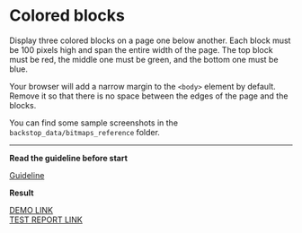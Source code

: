 # Colored blocks

Display three colored blocks on a page one below another. Each block 
must be 100 pixels high and span the entire width of the page.
The top block must be red, the middle one must be green, and the bottom one
must be blue.

Your browser will add a narrow margin to the `<body>` element by default. Remove 
it so that there is no space between the edges of the page and the blocks.

You can find some sample screenshots in the `backstop_data/bitmaps_reference` folder.

---
**Read the guideline before start**

[Guideline](https://mate-academy.github.io/layout_task-guideline/)

**Result**

[DEMO LINK](https://lowlifeboy.github.io/layout_colored-blocks/) <br>
[TEST REPORT LINK](https://lowlifeboy.github.io/layout_colored-blocks/report/html_report/)
